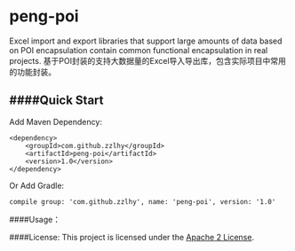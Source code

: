 # peng-poi
Excel import and export libraries that support large amounts of data based on POI encapsulation contain common functional encapsulation in real projects.
基于POI封装的支持大数据量的Excel导入导出库，包含实际项目中常用的功能封装。

####Quick Start
-----
Add Maven Dependency:
```
<dependency>
    <groupId>com.github.zzlhy</groupId>
    <artifactId>peng-poi</artifactId>
    <version>1.0</version>
</dependency>

```
Or Add Gradle:

```
compile group: 'com.github.zzlhy', name: 'peng-poi', version: '1.0'
```

####Usage：

####License:
This project is licensed under the [Apache 2 License](http://www.apache.org/licenses/LICENSE-2.0).



